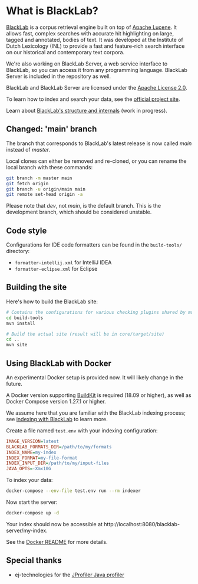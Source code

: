# What is BlackLab?

[BlackLab](http://inl.github.io/BlackLab/) is a corpus retrieval engine built on top of [Apache Lucene](http://lucene.apache.org/). It allows fast, complex searches with accurate hit highlighting on large, tagged and annotated, bodies of text. It was developed at the Institute of Dutch Lexicology (INL) to provide a fast and feature-rich search
interface on our historical and contemporary text corpora.

We're also working on BlackLab Server, a web service interface to BlackLab, so you can access it from any programming language. BlackLab Server is included in the repository as well.

BlackLab and BlackLab Server are licensed under the [Apache License 2.0](http://www.apache.org/licenses/LICENSE-2.0).

To learn how to index and search your data, see the [official project site](http://inl.github.io/BlackLab/).

Learn about [BlackLab's structure and internals](./core/src/site/markdown/blacklab-internals.md) (work in progress). 

## Changed: 'main' branch

The branch that corresponds to BlackLab's latest release is now called _main_ instead of _master_.

Local clones can either be removed and re-cloned, or you can rename the local branch with these commands:

```bash
git branch -m master main
git fetch origin
git branch -u origin/main main
git remote set-head origin -a
```

Please note that _dev_, not _main_, is the default branch. This is the development
branch, which should be considered unstable.

## Code style

Configurations for IDE code formatters can be found in the `build-tools/` directory: 
- `formatter-intellij.xml` for IntelliJ IDEA
- `formatter-eclipse.xml` for Eclipse

## Building the site

Here's how to build the BlackLab site:

```bash
# Contains the configurations for various checking plugins shared by multiple modules
cd build-tools
mvn install

# Build the actual site (result will be in core/target/site)
cd ..
mvn site
```

## Using BlackLab with Docker

An experimental Docker setup is provided now. It will likely change in the future.

A Docker version supporting [BuildKit](https://docs.docker.com/develop/develop-images/build_enhancements/) is required (18.09 or higher), as well as Docker Compose version 1.27.1 or higher. 

We assume here that you are familiar with the BlackLab indexing process; see [indexing with BlackLab](https://inl.github.io/BlackLab/indexing-with-blacklab.html) to learn more.

Create a file named `test.env` with your indexing configuration:

```ini
IMAGE_VERSION=latest
BLACKLAB_FORMATS_DIR=/path/to/my/formats
INDEX_NAME=my-index
INDEX_FORMAT=my-file-format
INDEX_INPUT_DIR=/path/to/my/input-files
JAVA_OPTS=-Xmx10G
```

To index your data:

```bash
docker-compose --env-file test.env run --rm indexer
```

Now start the server:

```bash
docker-compose up -d
```

Your index should now be accessible at http://localhost:8080/blacklab-server/my-index.


See the [Docker README](docker/README.md) for more details.

## Special thanks

* ej-technologies for the <a href="https://www.ej-technologies.com/products/jprofiler/overview.html">JProfiler Java profiler</a>
